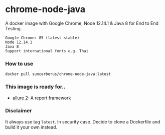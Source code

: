 # chrome-node-java

A docker image with Google Chrome, Node 12.14.1 &amp; Java 8 for End to End Testing.

```
Google Chrome: 85 (latest stable)
Node 12.14.1
Java 8
Support international fonts e.g. Thai
```

### How to use

```
docker pull suncerberus/chrome-node-java:latest
```

### This image is ready for..

- [allure 2](https://github.com/allure-framework/allure2): A report framework

### Disclaimer

It always use tag `latest`. In security case. Decide to clone a Dockerfile and build it your own instead.
